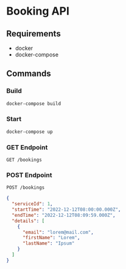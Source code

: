 # Booking API

## Requirements

- docker
- docker-compose

## Commands

### Build

```bash
docker-compose build
```

### Start

```bash
docker-compose up
```

### GET Endpoint

`GET /bookings`

### POST Endpoint

`POST /bookings`

```json
{
  "serviceId": 1,
  "startTime": "2022-12-12T08:00:00.000Z",
  "endTime": "2022-12-12T08:09:59.000Z",
  "details": [
    {
      "email": "lorem@mail.com",
      "firstName": "Lorem",
      "lastName": "Ipsum"
    }
  ]
}
```
